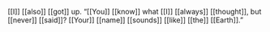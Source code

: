[[I]] [[also]] [[got]] up. “[[You]] [[know]] what [[I]] [[always]] [[thought]], but [[never]] [[said]]? [[Your]] [[name]] [[sounds]] [[like]] [[the]] [[Earth]].”  